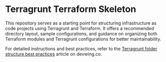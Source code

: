 # Terragrunt Terraform Skeleton

This repository serves as a starting point for structuring infrastructure as code projects using Terragrunt and Terraform. It offers a recommended directory layout, sample configurations, and guidance on organizing both Terraform modules and Terragrunt configurations for better maintainability.

For detailed instructions and best practices, refer to the [Terragrunt folder structure best practices](https://devwing.co/blog/terragrunt-folder-structure-best-practices) article on devwing.co.